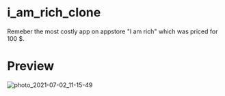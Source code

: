 # i_am_rich_clone

Remeber the most costly app on appstore "I am rich" which was priced for 100 $. 

# Preview

![photo_2021-07-02_11-15-49](https://user-images.githubusercontent.com/75779709/124226617-08a26500-db27-11eb-86ad-966b07e3a381.jpg)
